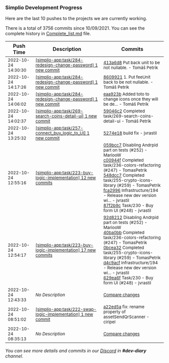
### Simplio Development Progress

Here are the last 10 pushes to the projects we are currently working.

There is a total of 3756 commits since 10/09/2021. You can see the complete history in
 [Complete_list.md](Complete_list.md) file.

| Push Time | Description | Commits |
| --- | --- | --- |
| <sub>2022-10-24 14:30:30</sub> | <sub>[[simplio-app:task/284\-redesign\-change\-password] 1 new commit](https://github.com/SimplioOfficial/simplio-app/commit/413a6d8f1be89e0df9e222ee63877834fb407b47)</sub> | <sub>[413a6d8](https://github.com/SimplioOfficial/simplio-app/commit/413a6d8f1be89e0df9e222ee63877834fb407b47) Put back unit to be not nullable. - Tomáš Petrík</sub> |
| <sub>2022-10-24 14:17:26</sub> | <sub>[[simplio-app:task/284\-redesign\-change\-password] 1 new commit](https://github.com/SimplioOfficial/simplio-app/commit/860992184a4edfeb28fe62a2a27b765af9227ac2)</sub> | <sub>[8609921](https://github.com/SimplioOfficial/simplio-app/commit/860992184a4edfeb28fe62a2a27b765af9227ac2) 1. Put feeUnit back to be not nullable. - Tomáš Petrík</sub> |
| <sub>2022-10-24 14:06:02</sub> | <sub>[[simplio-app:task/284\-redesign\-change\-password] 1 new commit](https://github.com/SimplioOfficial/simplio-app/commit/eaa923b975f9cf14d2dec632fe97fd026207d2ff)</sub> | <sub>[eaa923b](https://github.com/SimplioOfficial/simplio-app/commit/eaa923b975f9cf14d2dec632fe97fd026207d2ff) Added toto to change icons once they will be de... - Tomáš Petrík</sub> |
| <sub>2022-10-24 14:02:37</sub> | <sub>[[simplio-app:task/269\-search\-coins\-detail\-ui] 1 new commit](https://github.com/SimplioOfficial/simplio-app/commit/59046c2a6d2adf02fdde32e99ba2059b2ef24e60)</sub> | <sub>[59046c2](https://github.com/SimplioOfficial/simplio-app/commit/59046c2a6d2adf02fdde32e99ba2059b2ef24e60) Completed task/269-search-coins-detail-ui - Tomáš Petrík</sub> |
| <sub>2022-10-24 13:25:32</sub> | <sub>[[simplio-app:task/257\-connect\_buy\_logic\_to\_UI] 1 new commit](https://github.com/SimplioOfficial/simplio-app/commit/5274e187908efaa6692519f8ed98c651cb97bbe5)</sub> | <sub>[5274e18](https://github.com/SimplioOfficial/simplio-app/commit/5274e187908efaa6692519f8ed98c651cb97bbe5) build fix - jvrastil</sub> |
| <sub>2022-10-24 12:55:16</sub> | <sub>[[simplio-app:task/223\-buy\-logic\-implementation] 12 new commits](https://github.com/SimplioOfficial/simplio-app/compare/66659ffa7796...5ede526fb089)</sub> | <sub>[059bcc7](https://github.com/SimplioOfficial/simplio-app/commit/059bcc79d0a95d2a569f1723dab3892eb978b894) Disabling Andrpid part on tests (#252) - MariooW<br>[c00944f](https://github.com/SimplioOfficial/simplio-app/commit/c00944f34fdfefb97d538739a4fbefaaea8a18cc) Completed task/236-colors-refactoring (#247) - TomasPetrik<br>[548dcc7](https://github.com/SimplioOfficial/simplio-app/commit/548dcc73ff296c9d2ea0be8b32e3835dbf516528) Completed task/255-crypto-icons-library (#259) - TomasPetrik<br>[fca2996](https://github.com/SimplioOfficial/simplio-app/commit/fca2996cf32cb49660d08562a35546606a91eb95) Infrastructure/194 - Release new dev version wi... - jvrastil<br>[87f2b9c](https://github.com/SimplioOfficial/simplio-app/commit/87f2b9c143a150f3e4bd4ad8f5c0f0e664a06afe) Task/230 - Buy form UI (#248) - jvrastil</sub> |
| <sub>2022-10-24 12:54:17</sub> | <sub>[[simplio-app:task/223\-buy\-logic\-implementation] 17 new commits](https://github.com/SimplioOfficial/simplio-app/compare/9d9ae2f88844...66659ffa7796)</sub> | <sub>[92d8212](https://github.com/SimplioOfficial/simplio-app/commit/92d82129b82a56fd449d94dceec32f89e4eafd55) Disabling Andrpid part on tests (#252) - MariooW<br>[40ba0bb](https://github.com/SimplioOfficial/simplio-app/commit/40ba0bbd71f7108623bc4f8ac975b2f285d06b4f) Completed task/236-colors-refactoring (#247) - TomasPetrik<br>[0bcea32](https://github.com/SimplioOfficial/simplio-app/commit/0bcea32eaa0f9afaf315e93319fa7276221683ec) Completed task/255-crypto-icons-library (#259) - TomasPetrik<br>[d4c9acf](https://github.com/SimplioOfficial/simplio-app/commit/d4c9acf67190ab0269daf93fd3882dbfeefddf7d) Infrastructure/194 - Release new dev version wi... - jvrastil<br>[629ea6f](https://github.com/SimplioOfficial/simplio-app/commit/629ea6fe62ed265fa2f435d88fb14f0dfaf9dcd8) Task/230 - Buy form UI (#248) - jvrastil</sub> |
| <sub>2022-10-24 12:43:33</sub> | <sub>_No Description_</sub> | <sub>[Compare changes](https://github.com/SimplioOfficial/simplio-app/compare/7699233f8be0...853f568d77a2)</sub> |
| <sub>2022-10-24 08:51:02</sub> | <sub>[[simplio-app:task/222\-swap\-logic\-implementation] 1 new commit](https://github.com/SimplioOfficial/simplio-app/commit/a22ed5a9dc563c972656df3f3ec216900967b238)</sub> | <sub>[a22ed5a](https://github.com/SimplioOfficial/simplio-app/commit/a22ed5a9dc563c972656df3f3ec216900967b238) fix: rename property of assetSendQrScanner - ciripel</sub> |
| <sub>2022-10-24 08:35:13</sub> | <sub>_No Description_</sub> | <sub>[Compare changes](https://github.com/SimplioOfficial/simplio-app/compare/bb2b5500cfbf...638561b5ce60)</sub> |

_You can see more details and commits in our [Discord](https://discord.gg/aKhjuwZmdP) in **#dev-diary** channel._
